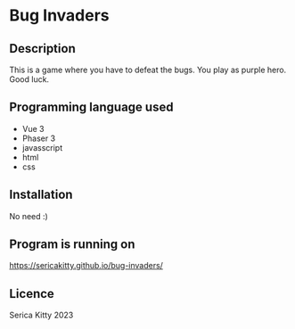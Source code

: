 # Bug Invaders

## Description

This is a game where you have to defeat the bugs. You play as purple hero. Good luck.

## Programming language used

 - Vue 3
 - Phaser 3
 - javasscript
 - html
 - css

## Installation

 No need :)

## Program is running on 
https://sericakitty.github.io/bug-invaders/

## Licence

Serica Kitty 2023
